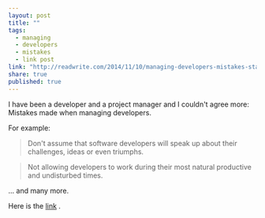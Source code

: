 ```yaml
---
layout: post
title: ""
tags: 
  - managing
  - developers
  - mistakes
  - link post
link: "http://readwrite.com/2014/11/10/managing-developers-mistakes-startups-yec"
share: true
published: true
---
```


I have been a developer and a project manager and I couldn't agree more: Mistakes made when managing developers.

For example:
> Don't assume that software developers will speak up about their challenges, ideas or even triumphs.

> Not allowing developers to work during their most natural productive and undisturbed times.

... and many more.

Here is the [link](http://readwrite.com/2014/11/10/managing-developers-mistakes-startups-yec) .